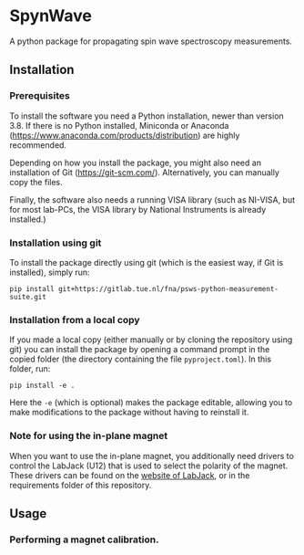 # SpynWave
A python package for propagating spin wave spectroscopy measurements.

## Installation
### Prerequisites
To install the software you need a Python installation, newer than version 3.8.
If there is no Python installed, Miniconda or Anaconda (https://www.anaconda.com/products/distribution) are highly recommended.

Depending on how you install the package, you might also need an installation of Git (https://git-scm.com/).
Alternatively, you can manually copy the files.

Finally, the software also needs a running VISA library (such as NI-VISA, but for most lab-PCs, the VISA library by National Instruments is already installed.)

### Installation using git
To install the package directly using git (which is the easiest way, if Git is installed), simply run:
```commandline
pip install git+https://gitlab.tue.nl/fna/psws-python-measurement-suite.git
```

### Installation from a local copy
If you made a local copy (either manually or by cloning the repository using git) you can install the package by opening a command prompt in the copied folder (the directory containing the file `pyproject.toml`).
In this folder, run:
```commandline
pip install -e .
```
Here the `-e` (which is optional) makes the package editable, allowing you to make modifications to the package without having to reinstall it.

### Note for using the in-plane magnet
When you want to use the in-plane magnet, you additionally need drivers to control the LabJack (U12) that is used to select the polarity of the magnet.
These drivers can be found on the [website of LabJack](https://labjack.com/pages/support?doc=/software-driver/installer-downloads/u12-software-installer-u12/), or in the requirements folder of this repository.

## Usage

### Performing a magnet calibration.

